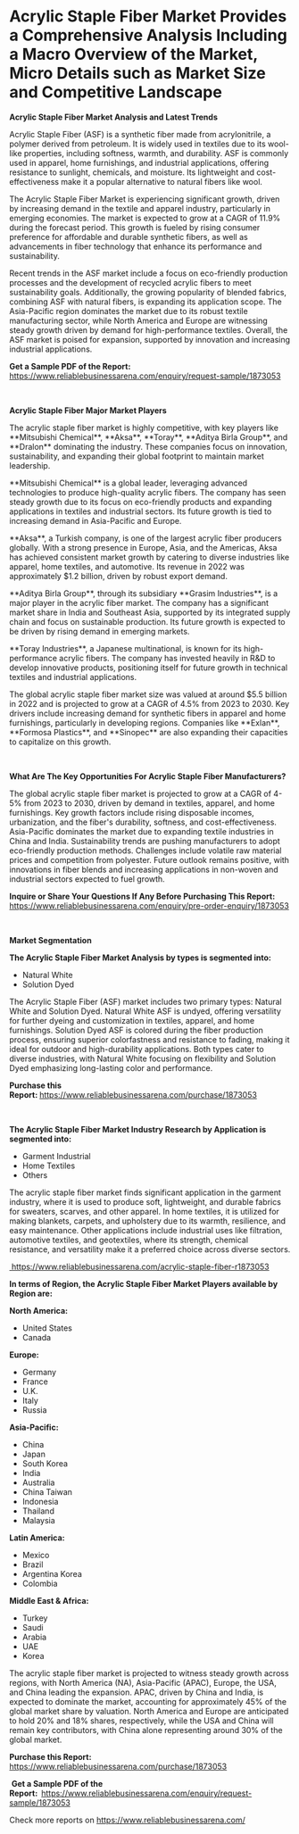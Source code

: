 <p><h1>Acrylic Staple Fiber Market Provides a Comprehensive Analysis Including a Macro Overview of the Market, Micro Details such as Market Size and Competitive Landscape</h1></p><p><strong>Acrylic Staple Fiber Market Analysis and Latest Trends</strong></p>
<p><p>Acrylic Staple Fiber (ASF) is a synthetic fiber made from acrylonitrile, a polymer derived from petroleum. It is widely used in textiles due to its wool-like properties, including softness, warmth, and durability. ASF is commonly used in apparel, home furnishings, and industrial applications, offering resistance to sunlight, chemicals, and moisture. Its lightweight and cost-effectiveness make it a popular alternative to natural fibers like wool.</p><p>The Acrylic Staple Fiber Market is experiencing significant growth, driven by increasing demand in the textile and apparel industry, particularly in emerging economies. The market is expected to grow at a CAGR of 11.9% during the forecast period. This growth is fueled by rising consumer preference for affordable and durable synthetic fibers, as well as advancements in fiber technology that enhance its performance and sustainability.</p><p>Recent trends in the ASF market include a focus on eco-friendly production processes and the development of recycled acrylic fibers to meet sustainability goals. Additionally, the growing popularity of blended fabrics, combining ASF with natural fibers, is expanding its application scope. The Asia-Pacific region dominates the market due to its robust textile manufacturing sector, while North America and Europe are witnessing steady growth driven by demand for high-performance textiles. Overall, the ASF market is poised for expansion, supported by innovation and increasing industrial applications.</p></p>
<p><strong>Get a Sample PDF of the Report:&nbsp;</strong> <a href="https://www.reliablebusinessarena.com/enquiry/request-sample/1873053?utm_campaign=1912&utm_medium=2&utm_source=Github&utm_content=ia&utm_term=25012025&utm_id=acrylic-staple-fiber">https://www.reliablebusinessarena.com/enquiry/request-sample/1873053</a></p>
<p>&nbsp;</p>
<p><strong>Acrylic Staple Fiber Major Market Players</strong></p>
<p><p>The acrylic staple fiber market is highly competitive, with key players like **Mitsubishi Chemical**, **Aksa**, **Toray**, **Aditya Birla Group**, and **Dralon** dominating the industry. These companies focus on innovation, sustainability, and expanding their global footprint to maintain market leadership.</p><p>**Mitsubishi Chemical** is a global leader, leveraging advanced technologies to produce high-quality acrylic fibers. The company has seen steady growth due to its focus on eco-friendly products and expanding applications in textiles and industrial sectors. Its future growth is tied to increasing demand in Asia-Pacific and Europe.</p><p>**Aksa**, a Turkish company, is one of the largest acrylic fiber producers globally. With a strong presence in Europe, Asia, and the Americas, Aksa has achieved consistent market growth by catering to diverse industries like apparel, home textiles, and automotive. Its revenue in 2022 was approximately $1.2 billion, driven by robust export demand.</p><p>**Aditya Birla Group**, through its subsidiary **Grasim Industries**, is a major player in the acrylic fiber market. The company has a significant market share in India and Southeast Asia, supported by its integrated supply chain and focus on sustainable production. Its future growth is expected to be driven by rising demand in emerging markets.</p><p>**Toray Industries**, a Japanese multinational, is known for its high-performance acrylic fibers. The company has invested heavily in R&D to develop innovative products, positioning itself for future growth in technical textiles and industrial applications.</p><p>The global acrylic staple fiber market size was valued at around $5.5 billion in 2022 and is projected to grow at a CAGR of 4.5% from 2023 to 2030. Key drivers include increasing demand for synthetic fibers in apparel and home furnishings, particularly in developing regions. Companies like **Exlan**, **Formosa Plastics**, and **Sinopec** are also expanding their capacities to capitalize on this growth.</p></p>
<p>&nbsp;</p>
<p><strong>What Are The Key Opportunities For Acrylic Staple Fiber Manufacturers?</strong></p>
<p><p>The global acrylic staple fiber market is projected to grow at a CAGR of 4-5% from 2023 to 2030, driven by demand in textiles, apparel, and home furnishings. Key growth factors include rising disposable incomes, urbanization, and the fiber's durability, softness, and cost-effectiveness. Asia-Pacific dominates the market due to expanding textile industries in China and India. Sustainability trends are pushing manufacturers to adopt eco-friendly production methods. Challenges include volatile raw material prices and competition from polyester. Future outlook remains positive, with innovations in fiber blends and increasing applications in non-woven and industrial sectors expected to fuel growth.</p></p>
<p><strong>Inquire or Share Your Questions If Any Before Purchasing This Report:</strong> <a href="https://www.reliablebusinessarena.com/enquiry/pre-order-enquiry/1873053?utm_campaign=1912&utm_medium=2&utm_source=Github&utm_content=ia&utm_term=25012025&utm_id=acrylic-staple-fiber">https://www.reliablebusinessarena.com/enquiry/pre-order-enquiry/1873053</a></p>
<p>&nbsp;</p>
<p><strong>Market Segmentation</strong></p>
<p><strong>The Acrylic Staple Fiber Market Analysis by types is segmented into:</strong></p>
<p><ul><li>Natural White</li><li>Solution Dyed</li></ul></p>
<p><p>The Acrylic Staple Fiber (ASF) market includes two primary types: Natural White and Solution Dyed. Natural White ASF is undyed, offering versatility for further dyeing and customization in textiles, apparel, and home furnishings. Solution Dyed ASF is colored during the fiber production process, ensuring superior colorfastness and resistance to fading, making it ideal for outdoor and high-durability applications. Both types cater to diverse industries, with Natural White focusing on flexibility and Solution Dyed emphasizing long-lasting color and performance.</p></p>
<p><strong>Purchase this Report:&nbsp;</strong><a href="https://www.reliablebusinessarena.com/purchase/1873053?utm_campaign=1912&utm_medium=2&utm_source=Github&utm_content=ia&utm_term=25012025&utm_id=acrylic-staple-fiber">https://www.reliablebusinessarena.com/purchase/1873053</a></p>
<p>&nbsp;</p>
<p><strong>The Acrylic Staple Fiber Market Industry Research by Application is segmented into:</strong></p>
<p><ul><li>Garment Industrial</li><li>Home Textiles</li><li>Others</li></ul></p>
<p><p>The acrylic staple fiber market finds significant application in the garment industry, where it is used to produce soft, lightweight, and durable fabrics for sweaters, scarves, and other apparel. In home textiles, it is utilized for making blankets, carpets, and upholstery due to its warmth, resilience, and easy maintenance. Other applications include industrial uses like filtration, automotive textiles, and geotextiles, where its strength, chemical resistance, and versatility make it a preferred choice across diverse sectors.</p></p>
<p><a href="https://www.reliablebusinessarena.com/acrylic-staple-fiber-r1873053?utm_campaign=1912&utm_medium=2&utm_source=Github&utm_content=ia&utm_term=25012025&utm_id=acrylic-staple-fiber">&nbsp;https://www.reliablebusinessarena.com/acrylic-staple-fiber-r1873053</a></p>
<p><strong>In terms of Region, the Acrylic Staple Fiber Market Players available by Region are:</strong></p>
<p>
    <p> <strong> North America: </strong>
        <ul>
            <li>United States</li>
            <li>Canada</li>
        </ul>
        </p> 
    <p> <strong> Europe: </strong>
        <ul>
            <li>Germany</li>
            <li>France</li>
            <li>U.K.</li>
            <li>Italy</li>
            <li>Russia</li>
        </ul>
        </p> 
    <p> <strong> Asia-Pacific: </strong>
        <ul>
            <li>China</li>
            <li>Japan</li>
            <li>South Korea</li>
            <li>India</li>
            <li>Australia</li>
            <li>China Taiwan</li>
            <li>Indonesia</li>
            <li>Thailand</li>
            <li>Malaysia</li>
        </ul>
        </p> 
    <p> <strong> Latin America: </strong>
        <ul>
            <li>Mexico</li>
            <li>Brazil</li>
            <li>Argentina Korea</li>
            <li>Colombia</li>
        </ul>
        </p> 
    <p> <strong> Middle East & Africa: </strong>
        <ul>
            <li>Turkey</li>
            <li>Saudi</li>
            <li>Arabia</li>
            <li>UAE</li>
            <li>Korea</li>
        </ul>
    </p>
    </p>
<p><p>The acrylic staple fiber market is projected to witness steady growth across regions, with North America (NA), Asia-Pacific (APAC), Europe, the USA, and China leading the expansion. APAC, driven by China and India, is expected to dominate the market, accounting for approximately 45% of the global market share by valuation. North America and Europe are anticipated to hold 20% and 18% shares, respectively, while the USA and China will remain key contributors, with China alone representing around 30% of the global market.</p></p>
<p><strong>Purchase this Report: </strong><a href="https://www.reliablebusinessarena.com/purchase/1873053?utm_campaign=1912&utm_medium=2&utm_source=Github&utm_content=ia&utm_term=25012025&utm_id=acrylic-staple-fiber">https://www.reliablebusinessarena.com/purchase/1873053</a></p>
<p>&nbsp;<strong>Get a Sample PDF of the Report:&nbsp;&nbsp;</strong><a href="https://www.reliablebusinessarena.com/enquiry/request-sample/1873053?utm_campaign=1912&utm_medium=2&utm_source=Github&utm_content=ia&utm_term=25012025&utm_id=acrylic-staple-fiber">https://www.reliablebusinessarena.com/enquiry/request-sample/1873053</a></p>
<p><strong></strong></p>
<p>Check more reports on <a href="https://www.reliablebusinessarena.com/?utm_campaign=1912&utm_medium=2&utm_source=Github&utm_content=ia&utm_term=25012025&utm_id=acrylic-staple-fiber">https://www.reliablebusinessarena.com/</a></p>
